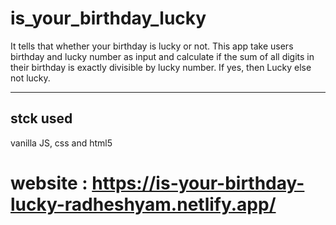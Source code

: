 # is_your_birthday_lucky
It tells that whether your birthday is lucky or not.
This app take users birthday and lucky number as input and calculate if the sum of all digits in their birthday is exactly divisible by lucky number. If yes, then Lucky else not lucky.
*****
## stck used
 vanilla JS, css and html5
 
 # website : https://is-your-birthday-lucky-radheshyam.netlify.app/
 